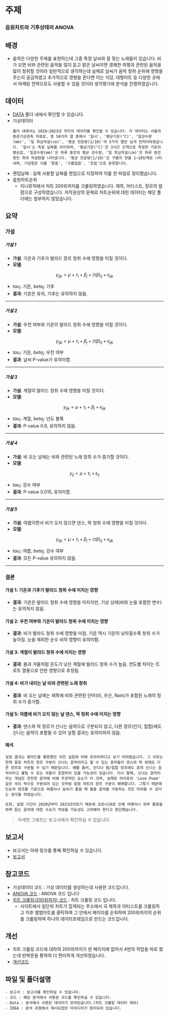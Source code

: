 # 주제

### **음원차트와 기후상태의 ANOVA**

## 배경

- 음악은 다양한 주제를 표현하는데 그중 특정 날씨와 잘 맞는 노래들이 있습니다. 비가 오면 비와 관련된 음악을 많이 듣고 맑은 날씨이면 경쾌한 여행과 관련된 음악을 많이 청취할 것이라 일반적으로 생각하는데 실제로 날씨가 음악 청취 순위에 영향을 주는지 궁금하였고 추가적으로 영향을 준다면 이는 식당, 대형마트 등 다양한 곳에서 마케팅 전략으로도 사용할 수 있을 것이라 생각했기에 분석을 진행하였습니다.

## 데이터

- [DATA](./Data/) 폴더 내에서 확인할 수 있습니다.
- 기상데이터
  ```
  폴더 내에서는 2018~2023년 까지의 데이터를 확인할 수 있습니다. 각 데이터는 서울의 종관기상관측 자료로, 총 58가지 열 중에서 '일시', '평균기온(°C)', '일강수량(mm)', '일 최심적설(cm)', '평균 전운량(1/10)'의 5가지 열만 남겨 전처리하였습니다. '일시'는 측정 날짜를 의미하며, '평균기온(°C)'은 3시간 간격으로 측정한 기온의 평균값, '일강수량(mm)'은 하루 동안의 평균 강수량, '일 최심적설(cm)'은 하루 동안 쌓인 최대 적설량을 나타냅니다. '평균 전운량(1/10)'은 구름의 양을 1~10단계로 나타내며, 기상청은 이를 '맑음', '구름많음', '흐림'으로 분류합니다.
  ```
- 랜덤날짜 : 실제 사용할 날짜를 랜덤으로 지정하여 이를 한 파일로 정리했습니다.
- 음원차트순위
  - 지니뮤직에서 차트 200위까지를 크롤링하였습니다. 제목, 아티스트, 장르의 컬럼으로 구성하였습니다. 저작권상의 문제로 차트순위에 대한 데이터는 해당 폴더에는 첨부하지 않았습니다.

## 요약

### 가설

##### 가설 1

- **가설**: 기온과 기후가 발라드 장르 청취 수에 영향을 미칠 것이다.
- **모델**:

$$
y_{ijk} = \mu + \tau_i + \beta_j + (\tau\beta)_{ij} + \epsilon_{ijk}
$$

- $tau_i$: 기온, $beta_j$: 기후
- **결과**: 기온은 유의, 기후는 유의하지 않음.

---

##### 가설 2

- **가설**: 우천 여부와 기온이 발라드 청취 수에 영향을 미칠 것이다.
- **모델**:

$$
y_{ijk} = \mu + \tau_i + \beta_j + (\tau\beta)_{ij} + \epsilon_{ijk}
$$

- $tau_i$: 기온, $beta_j$: 우천 여부
- **결과**: 날씨 P-value가 유의미함.

---

##### 가설 3

- **가설**: 계절이 발라드 청취 수에 영향을 미칠 것이다.
- **모델**:

$$
y_{ijk} = \mu + \tau_i + \beta_j + \epsilon_{ijk}
$$

- $tau_i$: 계절, $beta_j$: 년도 블록
- **결과**: P-value 0.9, 유의하지 않음.

---

##### 가설 4

- **가설**: 비 오는 날에는 비와 관련된 노래 청취 수가 증가할 것이다.
- **모델**:

$$
y_{ij} = \mu + \tau_i + \epsilon_{ij}
$$

- $tau_i$: 강수 여부
- **결과**: P-value 0.015, 유의미함.

---

##### 가설 5

- **가설**: 여름이면서 비가 오지 않으면 댄스, 락 청취 수에 영향을 미칠 것이다.
- **모델**:

$$
y_{ijk} = \mu + \tau_i + \beta_j + (\tau\beta)_{ij} + \epsilon_{ijk}
$$

- $tau_i$: 여름, $beta_j$: 강수 여부
- **결과**: 모든 P-value 유의하지 않음.

---

### 결론

#### 가설 1: 기온과 기후가 발라드 청취 수에 미치는 영향

- **결과**: 기온은 발라드 청취 수에 영향을 미치지만, 기상 상태(비와 눈을 포함한 변수)는 유의하지 않음.

#### 가설 2: 우천 여부와 기온이 발라드 청취 수에 미치는 영향

- **결과**: 비가 발라드 청취 수에 영향을 미침. 기온 역시 기온이 낮아질수록 청취 수가 높아짐. 눈을 제외한 순수 비의 영향이 유의미함.

#### 가설 3: 계절이 발라드 청취 수에 미치는 영향

- **결과**: 봄과 겨울처럼 온도가 낮은 계절에 발라드 청취 수가 높음. 연도별 차이는 트로트 열풍으로 인한 영향으로 추정됨.

#### 가설 4: 비가 내리는 날 비와 관련된 노래 청취

- **결과**: 비 오는 날에는 제목에 비와 관련된 단어(비, 우산, Rain)가 포함된 노래의 청취 수가 증가함.

#### 가설 5: 여름에 비가 오지 않는 날 댄스, 락 청취 수에 미치는 영향

- **결과**: 댄스와 락 장르가 신나는 음악으로 구분되지 않고, 다른 장르(인디, 힙합)에도 신나는 음악이 포함될 수 있어 실험 결과는 유의미하지 않음.

#### 해석

```
실험 결과는 발라드를 활용했던 이전 실험에 비해 유의미하다고 보기 어려웠습니다. 그 이유는 현재 음원 차트의 장르 구분이 신나는 음악이라고 할 수 있는 음악들이 댄스와 락 외에도 다른 장르로 구분될 수 있기 때문입니다. 예를 들어, 인디나 랩/힙합 장르에도 흔히 신나는 음악이라고 불릴 수 있는 곡들이 포함되어 있을 가능성이 있습니다. 다시 말해, 신나는 음악이라는 개념은 잔잔한 음악에 비해 주관적인 요소가 더 크며, 실제로 아이유의 'Love Poem' 같은 곡이 락으로 구분되어 있는 것처럼 음원 차트의 장르 구분이 애매합니다. 그렇기 때문에 단순히 장르를 기준으로 여름이나 날씨가 좋을 때 들을 음악을 구분하는 것은 어려울 수 있다는 생각을 하였습니다.

또한, 실험 기간이 2020년부터 2023년이었기 때문에 코로나19로 인해 여행이나 외부 활동을 하며 듣는 음악에 대한 수요가 적었을 가능성도 고려해야 한다고 판단했습니다.
```

> 자세한 그래프는 보고서에서 확인하실 수 있습니다.

## 보고서

- 보고서는 아래 링크를 통해 확인하실 수 있습니다.
- [보고서](./Report/실험계획법%20기말%20프로젝트%20레포트.pdf)

## 참고코드

- 기상데이터 코드 : 기상 데이터를 생성하는데 사용한 코드입니다.
- [ANOVA 코드](./Code/ANOVA%20코드.R) : ANOVA 코드 입니다
- [차트 크롤링(200위까지) 코드](<./Code/자트%20크롤링(200위까지)%20코드.ipynb>) : 차트 크롤링 코드 입니다.
  - 사이트에서 일단위 차트가 집계되는 주소에서 곡 제목과 아티스트를 크롤링하고 이후 앨범아트를 클릭하여 그 안에서 페이지를 순회하며 200위까지의 순위를 크롤링하여 하나의 데이터프레임으로 만드는 코드입니다.

## 개선

- 차트 크롤링 코드에 대하여 200위까지가 한 페이지에 없어서 4번의 작업을 따로 했는데 반복문을 통하여 더 편리하게 개선하였습니다.
- [개선코드](<./Code/자트%20크롤링(200위까지)%20코드_개선.ipynb>)

## 파일 및 폴더설명

    - 보고서 : 보고서를 확인하실 수 있습니다.
    - 코드 : 해당 분석에서 사용된 코드를 확인하실 수 있습니다.
    - Data : 분석에서 사용된 데이터가 모여있습니다.(차트 크롤링 데이터 제외)
    - IDEA : 분석 과정에서 제시되었던 아이디어가 정리되어 있습니다.

